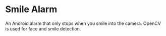Smile Alarm
===========

An Android alarm that only stops when you smile into the camera. OpenCV is used for face and smile detection.
